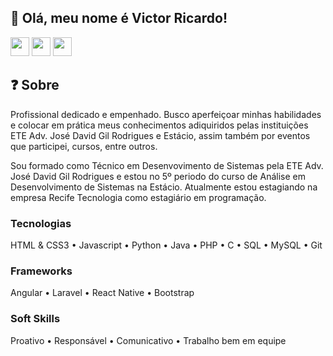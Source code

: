 ## 👋 Olá, meu nome é Victor Ricardo!

<div style="display: inline_block" align="left">
    <a href="https://www.linkedin.com/in/victor-ricardo-oliveira-nunes-a631a9248?lipi=urn%3Ali%3Apage%3Ad_flagship3_profile_view_base_contact_details%3BjWSQLz57Sjub6ZL%2BbslK8Q%3D%3D" target="_blank"><img height="30" max-width="100%" src="https://img.shields.io/badge/-LinkedIn-F00101?style=for-the-badge&logo=linkedin&logoColor=white" target="_blank"></a>
    <a href="https://instagram.com/victoroliver_rick" target="_blank"><img height="30" max-width="100%" src="https://img.shields.io/badge/-Instagram-F02A00?style=for-the-badge&logo=instagram&logoColor=white" target="_blank"></a>
    <a href = "mailto:victoroliv2004@gmail.com"><img height="30" max-width="100%" src="https://img.shields.io/badge/Gmail-F05400?style=for-the-badge&logo=gmail&logoColor=white" target="_blank"></a>
</div>


## ❓ Sobre 
Profissional dedicado e empenhado. Busco aperfeiçoar minhas habilidades e colocar em prática meus conhecimentos adiquiridos pelas instituições ETE Adv. José David Gil Rodrigues e Estácio, assim também por eventos que participei, cursos, entre outros.

Sou formado como Técnico em Desenvovimento de Sistemas pela ETE Adv. José David Gil Rodrigues e estou no 5º periodo do curso de Análise em Desenvolvimento de Sistemas na Estácio. Atualmente estou estagiando na empresa Recife Tecnologia como estagiário em programação.


### Tecnologias
HTML & CSS3 • Javascript • Python • Java • PHP • C • SQL • MySQL • Git

### Frameworks
Angular • Laravel • React Native • Bootstrap 

### Soft Skills
Proativo • Responsável • Comunicativo • Trabalho bem em equipe
